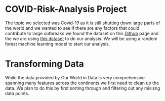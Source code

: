 # COVID-Risk-Analysis Project
The topic we selected was Covid-19 as it is still shutting down large parts of the world and we wanted to see if there are any factors that could contribute to large outbreaks we found the dataset on this [Github](https://github.com/owid/covid-19-data/blob/master/public/data/README.md) page and the we are using [this dataset](https://covid.ourworldindata.org/data/owid-covid-data.csv) to do our analysis. We will be using a random forest machine learning model to start our analysis.

# Transforming Data
While the data provided by Our World in Data is very comprehensive spanning many features across the continents we first need to clean up the data. We plan to do this by first sorting through and filtering out any misisng data points.
